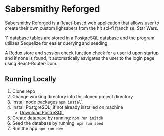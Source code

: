 # Sabersmithy Reforged

Sabersmithy Reforged is a React-based web application that allows user to create their own custom lighsabers from the hit sci-fi franchise: Star Wars.

11 database tables are stored in a PostgreSQL database and the program utilizes Sequelize for easier querying and seeding.

A Redux store and session check function check for a user id upon startup and if none is found, it automatically navigates the user to the login page using React-Router-Dom.

## Running Locally

1. Clone repo
2. Change working directory into the cloned project directory
3. Install node packages `npm install`
4. Install PostgreSQL, if not already installed on machine
   - [Download PostreSQL](https://www.postgresql.org/download/)
5. Create database by running: `npm run initdb`
6. Seed the database by running: `npm run seed`
7. Run the app `npm run dev`
